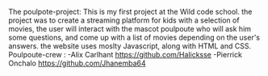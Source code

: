 The poulpote-project: 
This is my first project at the Wild code school.
the project was to create a streaming platform for kids with a selection of movies, the user will interact with the mascot poulpoute who will ask him some questions, and come up with a list of movies depending on the user's answers.
the website uses moslty Javascript, along with HTML and CSS.
 Poulpoute-crew : -Alix Carlhant  https://github.com/Halicksse
                  -Pierrick Onchalo  https://github.com/Jhanemba64
